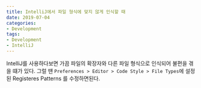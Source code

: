 ```yaml
---
title: IntelliJ에서 파일 형식에 맞지 않게 인식할 때
date: 2019-07-04
categories:
- Development
tags:
- Development
- IntelliJ
---
```


IntelliJ를 사용하다보면 가끔 파일의 확장자와 다른 파일 형식으로 인식되어 불편을 겪을 떄가 있다. 그럴 땐 `Preferences > Editor > Code Style > File Types`에 설정된 Registeres Patterns 를 수정하면된다.